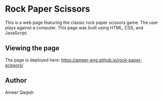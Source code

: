 # Rock Paper Scissors

This is a web page featuring the classic rock paper scissors game. The user plays against a computer. This page was built using HTML, CSS, and JavaScript.

## Viewing the page

The page is deployed here: https://ameer-eng.github.io/rock-paper-scissors/

## Author

Ameer Qaqish